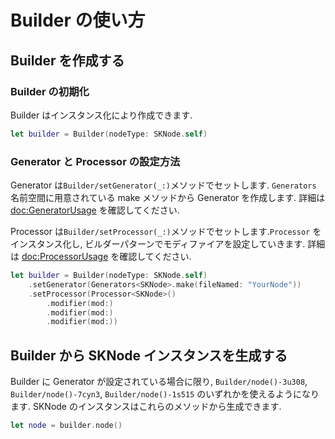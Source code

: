 # Builder の使い方

## Builder を作成する

### Builder の初期化

Builder はインスタンス化により作成できます.

```swift
let builder = Builder(nodeType: SKNode.self)
```

### Generator と Processor の設定方法

Generator は``Builder/setGenerator(_:)``メソッドでセットします. ``Generators`` 名前空間に用意されている make メソッドから Generator を作成します. 詳細は <doc:GeneratorUsage> を確認してください.

Processor は``Builder/setProcessor(_:)``メソッドでセットします.``Processor`` をインスタンス化し, ビルダーパターンでモディファイアを設定していきます. 詳細は <doc:ProcessorUsage> を確認してください.

```swift
let builder = Builder(nodeType: SKNode.self)
    .setGenerator(Generators<SKNode>.make(fileNamed: "YourNode"))
    .setProcessor(Processor<SKNode>()
        .modifier(mod:)
        .modifier(mod:)
        .modifier(mod:))
```

## Builder から SKNode インスタンスを生成する

Builder に Generator が設定されている場合に限り, ``Builder/node()-3u308``, ``Builder/node()-7cyn3``, ``Builder/node()-1s515`` のいずれかを使えるようになります. SKNode のインスタンスはこれらのメソッドから生成できます.

```swift
let node = builder.node()
```
